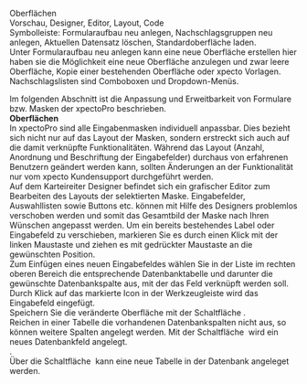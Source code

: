 <!DOCTYPE html>
<html>
<head>
<meta charset="utf-8">
<meta name="viewport" content="width=device-width, initial-scale=1.0">
<title>200_Oberflächen_und_Nachschlagslisten.md</title>
<link rel="stylesheet" href="https://stackedit.io/res-min/themes/base.css" />
<script type="text/javascript" src="https://cdn.mathjax.org/mathjax/latest/MathJax.js?config=TeX-AMS_HTML"></script>
</head>
<body><div class="container"><p>Oberflächen <br>
Vorschau, Designer, Editor, Layout, Code <br>
Symbolleiste: Formularaufbau neu anlegen, Nachschlagsgruppen neu anlegen, Aktuellen Datensatz löschen, Standardoberfläche laden. <br>
Unter Formularaufbau neu anlegen kann eine neue Oberfläche erstellen hier haben sie die Möglichkeit eine neue Oberfläche anzulegen und zwar leere Oberfläche, Kopie einer bestehenden Oberfläche oder xpecto Vorlagen. <br>
Nachschlagslisten sind Comboboxen und  Dropdown-Menüs.</p>

<p>Im folgenden Abschnitt ist die Anpassung und Erweitbarkeit von Formulare bzw. Masken der xpectoPro beschrieben. <br>
<strong>Oberflächen</strong> <br>
In xpectoPro sind alle Eingabenmasken individuell anpassbar. Dies bezieht sich nicht nur auf das Layout der Masken, sondern erstreckt sich auch auf die damit verknüpfte Funktionalitäten. Während das Layout (Anzahl, Anordnung und Beschriftung der Eingabefelder) durchaus von erfahrenen Benutzern geändert werden kann, sollten Änderungen an der Funktionalität nur vom xpecto Kundensupport durchgeführt werden.  <br>
Auf dem Karteireiter Designer befindet sich ein grafischer Editor zum Bearbeiten des Layouts der selektierten Maske. Eingabefelder, Auswahllisten sowie Buttons etc. können mit Hilfe des Designers problemlos verschoben werden und somit das Gesamtbild der Maske nach Ihren Wünschen angepasst werden. Um ein bereits bestehendes Label oder Eingabefeld zu verschieben, markieren Sie es durch einen Klick mit der linken Maustaste und ziehen es mit gedrückter Maustaste an die gewünschten Position. <br>
Zum Einfügen eines neuen Eingabefeldes wählen Sie in der Liste im rechten oberen Bereich die entsprechende Datenbanktabelle und darunter die gewünschte Datenbankspalte aus, mit der das Feld verknüpft werden soll. Durch Klick auf das markierte Icon in der Werkzeugleiste wird das Eingabefeld eingefügt.  <br>
Speichern Sie die veränderte Oberfläche mit der Schaltfläche <img src="http://xpecto.github.io/docs/img/img_1424252432208.png" alt="" title="">.  <br>
Reichen in einer Tabelle die vorhandenen Datenbankspalten nicht aus, so können weitere Spalten angelegt werden. Mit der Schaltfläche <img src="http://xpecto.github.io/docs/img/img_1424252468984.png" alt="" title=""> wird ein neues Datenbankfeld angelegt. <br>
<img src="http://xpecto.github.io/docs/img/img_1424252729534.png" alt="" title="">. <br>
Über die Schaltfläche <img src="http://xpecto.github.io/docs/img/img_1424252792081.png" alt="" title=""> kann eine neue Tabelle in der Datenbank angeleget werden.</p></div></body>
</html>